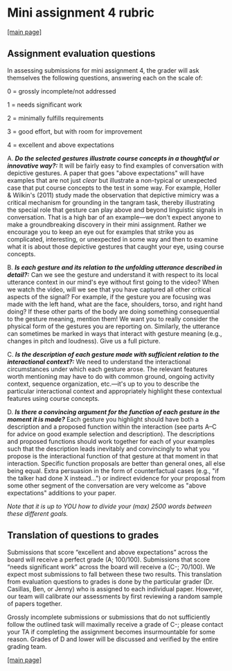 # Mini assignment 4 rubric

[[main page]](../casillas-hli-spring2023-syllabus/)

## Assignment evaluation questions

In assessing submissions for mini assignment 4, the grader will ask themselves the following questions, answering each on the scale of:

0 = grossly incomplete/not addressed

1 = needs significant work

2 = minimally fulfills requirements

3 = good effort, but with room for improvement

4 = excellent and above expectations

A. _**Do the selected gestures illustrate course concepts in a thoughtful or innovative way?:**_ It will be fairly easy to find examples of conversation with depictive gestures. A paper that goes "above expectations" will have examples that are not just _clear_ but illustrate a non-typical or unexpected case that put course concepts to the test in some way. For example, Holler & Wilkin's (2011) study made the observation that depictive mimicry was a critical mechanism for grounding in the tangram task, thereby illustrating the special role that gesture can play above and beyond linguistic signals in conversation. That is a high bar of an example—we don't expect anyone to make a groundbreaking discovery in their mini assignment. Rather we encourage you to keep an eye out for examples that strike you as complicated, interesting, or unexpected in some way and then to examine what it is about those depictive gestures that caught your eye, using course concepts.

B. _**Is each gesture and its relation to the unfolding utterance described in detail?:**_ Can we see the gesture and understand it with respect to its local utterance context in our mind's eye without first going to the video? When we watch the video, will we see that you have captured all other critical aspects of the signal? For example, if the gesture you are focusing was made with the left hand, what are the face, shoulders, torso, and right hand doing? If these other parts of the body are doing something consequential to the gesture meaning, mention them! We want you to really consider the physical form of the gestures you are reporting on. Similarly, the utterance can sometimes be marked in ways that interact with gesture meaning (e.g., changes in pitch and loudness). Give us a full picture.

C. _**Is the description of each gesture made with sufficient relation to the interactional context?:**_ We need to understand the interactional circumstances under which each gesture arose. The relevant features worth mentioning may have to do with common ground, ongoing activity context, sequence organization, etc.—it's up to you to describe the particular interactional context and appropriately highlight these contextual features using course concepts.

D. _**Is there a convincing argument for the function of each gesture in the moment it is made?**_ Each gesture you highlight should have both a description and a proposed function within the interaction (see parts A–C for advice on good example selection and description). The descriptions and proposed functions should work together for each of your examples such that the description leads inevitably and convincingly to what you propose is the interactional function of that gesture at that moment in that interaction. Specific function proposals are better than general ones, all else being equal. Extra persuasion in the form of counterfactual cases (e.g., "if the talker had done X instead...") or indirect evidence for your proposal from some other segment of the conversation are very welcome as "above expectations" additions to your paper.

_Note that it is up to YOU how to divide your (max) 2500 words between these different goals._

## Translation of questions to grades

Submissions that score “excellent and above expectations” across the board will receive a perfect grade (A; 100/100). Submissions that score “needs significant work” across the board will receive a (C-; 70/100). We expect most submissions to fall between these two results. This translation from evaluation questions to grades is done by the particular grader (Dr. Casillas, Ben, or Jenny) who is assigned to each individual paper. However, our team will calibrate our assessments by first reviewing a random sample of papers together.

Grossly incomplete submissions or submissions that do not sufficiently follow the outlined task will maximally receive a grade of C-; please contact your TA if completing the assignment becomes insurmountable for some reason. Grades of D and lower will be discussed and verified by the entire grading team.


[[main page]](../casillas-hli-spring2023-syllabus/)
